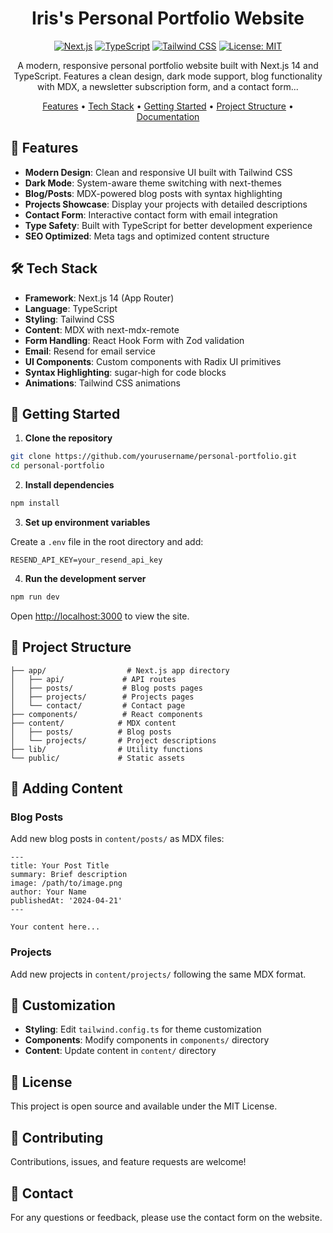 <div align="center">

# Iris's Personal Portfolio Website

[![Next.js](https://img.shields.io/badge/Next.js-15.2-black?logo=next.js)](https://nextjs.org/)
[![TypeScript](https://img.shields.io/badge/TypeScript-5.0-blue?logo=typescript)](https://www.typescriptlang.org/)
[![Tailwind CSS](https://img.shields.io/badge/Tailwind-4.0-38B2AC?logo=tailwind-css)](https://tailwindcss.com/)
[![License: MIT](https://img.shields.io/badge/License-MIT-yellow.svg)](https://opensource.org/licenses/MIT)

A modern, responsive personal portfolio website built with Next.js 14 and TypeScript. Features a clean design, dark mode support, blog functionality with MDX, a newsletter subscription form, and a contact form...

[Features](#-features) • [Tech Stack](#️-tech-stack) • [Getting Started](#-getting-started) • [Project Structure](#-project-structure) • [Documentation](#-adding-content)

</div>

## 🌟 Features

- **Modern Design**: Clean and responsive UI built with Tailwind CSS
- **Dark Mode**: System-aware theme switching with next-themes
- **Blog/Posts**: MDX-powered blog posts with syntax highlighting
- **Projects Showcase**: Display your projects with detailed descriptions
- **Contact Form**: Interactive contact form with email integration
- **Type Safety**: Built with TypeScript for better development experience
- **SEO Optimized**: Meta tags and optimized content structure

## 🛠️ Tech Stack

- **Framework**: Next.js 14 (App Router)
- **Language**: TypeScript
- **Styling**: Tailwind CSS
- **Content**: MDX with next-mdx-remote
- **Form Handling**: React Hook Form with Zod validation
- **Email**: Resend for email service
- **UI Components**: Custom components with Radix UI primitives
- **Syntax Highlighting**: sugar-high for code blocks
- **Animations**: Tailwind CSS animations

## 🚀 Getting Started

1. **Clone the repository**

```bash
git clone https://github.com/yourusername/personal-portfolio.git
cd personal-portfolio
```

2. **Install dependencies**

```bash
npm install
```

3. **Set up environment variables**

Create a `.env` file in the root directory and add:

```env
RESEND_API_KEY=your_resend_api_key
```

4. **Run the development server**

```bash
npm run dev
```

Open [http://localhost:3000](http://localhost:3000) to view the site.

## 📁 Project Structure

```
├── app/                  # Next.js app directory
│   ├── api/             # API routes
│   ├── posts/           # Blog posts pages
│   ├── projects/        # Projects pages
│   └── contact/         # Contact page
├── components/          # React components
├── content/            # MDX content
│   ├── posts/          # Blog posts
│   └── projects/       # Project descriptions
├── lib/                # Utility functions
└── public/             # Static assets
```

## 📝 Adding Content

### Blog Posts
Add new blog posts in `content/posts/` as MDX files:

```mdx
---
title: Your Post Title
summary: Brief description
image: /path/to/image.png
author: Your Name
publishedAt: '2024-04-21'
---

Your content here...
```

### Projects
Add new projects in `content/projects/` following the same MDX format.

## 🎨 Customization

- **Styling**: Edit `tailwind.config.ts` for theme customization
- **Components**: Modify components in `components/` directory
- **Content**: Update content in `content/` directory

## 📄 License

This project is open source and available under the MIT License.

## 🤝 Contributing

Contributions, issues, and feature requests are welcome!

## 📧 Contact

For any questions or feedback, please use the contact form on the website.
